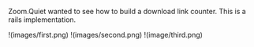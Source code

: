 Zoom.Quiet wanted to see how to build a download link counter. This is a rails implementation.

!(images/first.png)
!(images/second.png)
!(image/third.png)


